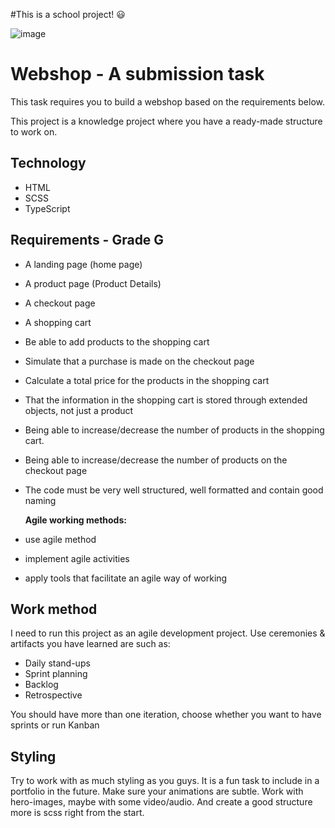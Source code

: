 
#This is a school project! 😃

![image](https://github.com/user-attachments/assets/bc277ff2-061a-4a67-bb43-18e2327831b6)

# Webshop - A submission task

This task requires you to build a webshop based on the requirements below.

This project is a knowledge project where you have a ready-made structure to work on.

## Technology

- HTML
- SCSS
- TypeScript

## Requirements - Grade G

- A landing page (home page)
- A product page (Product Details)
- A checkout page
- A shopping cart
- Be able to add products to the shopping cart
- Simulate that a purchase is made on the checkout page
- Calculate a total price for the products in the shopping cart
- That the information in the shopping cart is stored through extended objects, not just a product
- Being able to increase/decrease the number of products in the shopping cart.
- Being able to increase/decrease the number of products on the checkout page
- The code must be very well structured, well formatted and contain good naming

  **Agile working methods:**
- use agile method
- implement agile activities
- apply tools that facilitate an agile way of working


## Work method

I need to run this project as an agile development project. Use ceremonies & artifacts you have learned are such as:

- Daily stand-ups
- Sprint planning
- Backlog
- Retrospective

You should have more than one iteration, choose whether you want to have sprints or run Kanban

## Styling

Try to work with as much styling as you guys. It is a fun task to include in a portfolio in the future. Make sure your animations are subtle. Work with hero-images, maybe with some video/audio. And create a good structure more is scss right from the start.


